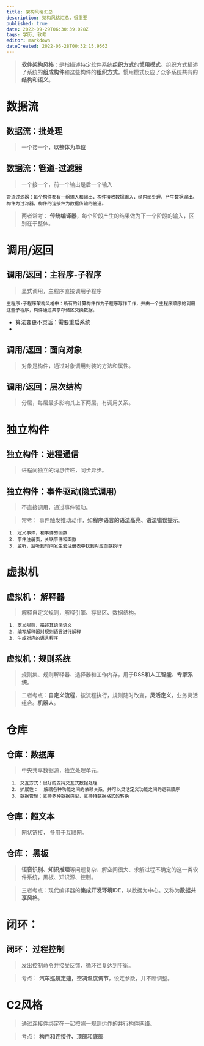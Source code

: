 ```yaml
---
title: 架构风格汇总
description: 架构风格汇总，很重要
published: true
date: 2022-09-29T06:30:39.028Z
tags: 学历, 软考
editor: markdown
dateCreated: 2022-06-28T00:32:15.956Z
---
```


 
 > **软件架构风格**：是指描述特定软件系统**组织方式**的**惯用模式**。组织方式描述了系统的**组成构件**和这些构件的**组织方式**，惯用模式反应了众多系统共有的**结构和语义**。
 
 
#  数据流
## 数据流：批处理
> 一个接一个，**以整体为单位**
## 数据流：管道-过滤器
> 一个接一个，前一个输出是后一个输入
```
管道过滤器：每个构件都有一组输入和输出，构件接收数据输入，经内部处理，产生数据输出。构件为过滤器，构件的连接件为数据传输的管道。
```

> 两者常考： **传统编译器**，每个阶段产生的结果做为下一个阶段的输入，区别在于整体。

# 调用/返回
## 调用/返回：主程序-子程序
> 显式调用，主程序直接调用子程序
```
主程序-子程序架构风格中：所有的计算构件作为子程序写作工作，并由一个主程序顺序的调用这些子程序，构件通过共享存储区交换数据。
```
- 算法变更不灵活：需要重启系统
- 

## 调用/返回：面向对象
> 对象是构件，通过对象调用封装的方法和属性。
## 调用/返回：层次结构
> 分层，每层最多影响其上下两层，有调用关系。

# 独立构件
## 独立构件：进程通信
> 进程间独立的消息传递，同步异步。
## 独立构件：事件驱动(隐式调用)
> 不直接调用，通过事件驱动。

> 常考： 事件触发推动动作，如**程序语言的语法高亮、语法错误提示**。
```
 1. 定义事件，和事件的函数
 2. 事件注册表，关联事件和函数
 3. 监听，监听到时间发生去注册表中找到对应函数执行
```


# 虚拟机
## 虚拟机： 解释器
> 解释自定义规则，解释引擎、存储区、数据结构。
```
 1. 定义规则，描述其语法语义
 2. 编写解释器对规则语言进行解释
 3. 生成对应的语言程序
```
## 虚拟机：规则系统
> 规则集、规则解释器、选择器和工作内存，用于**DSS和人工智能、专家系统**。

> 二者考点：**自定义流程**，按流程执行，规则随时改变，**灵活定义**，业务灵活组合。**机器人**。 

# 仓库
## 仓库：数据库
> 中央共享数据源，独立处理单元。
```
  1. 交互方式：很好的支持交互式数据处理 
  2. 扩展性：  解耦各种功能之间的依赖关系，并可以灵活定义功能之间的逻辑顺序
  3. 数据管理：支持多种数据类型，支持持数据格式的转换  
```

## 仓库：超文本 
> 网状链接， 多用于互联网。
## 仓库： 黑板
> **语音识别、知识推理**等问题复杂、解空间很大、求解过程不确定的这一类软件系统，黑板、知识源、控制。

> 三者考点：现代编译器的**集成开发环境IDE**，以数据为中心。又称为**数据共享风格**。

# 闭环：
## 闭环： 过程控制
> 发出控制命令并接受反馈，循环往复达到平衡。

> 考点： **汽车巡航定速，空凋温度调节**，设定参数，并不断调整。

# C2风格
> 通过连接件绑定在一起按照一规则运作的并行构件网络。

> 考点： **构件和连接件、顶部和底部**

